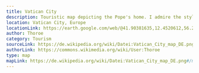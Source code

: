 ```yaml
---
title: Vatican City
description: Touristic map depicting the Pope's home. I admire the style and clean map.  
location: Vatican City, Europe
locationLink: https://earth.google.com/web/@41.90381635,12.4520612,56.28238372a,1664.80755142d,35y,0h,45t,0r/data=CkwaShJECiIweDEzMjU4OTBhNTdkNDJkM2Q6MHg5NGY5YWIyM2E3ZWIwGX-EYcCS80RAIXe7Xpoi6ChAKgxWYXRpY2FuIENpdHkYAiABKAI
author: Thoroe
category: Tourism
sourceLink: https://de.wikipedia.org/wiki/Datei:Vatican_City_map_DE.png
authorLink: https://commons.wikimedia.org/wiki/User:Thoroe
type: map
mapLink: https://de.wikipedia.org/wiki/Datei:Vatican_City_map_DE.png#/media/Datei:Vatican_City_map_EN.png
---
```

